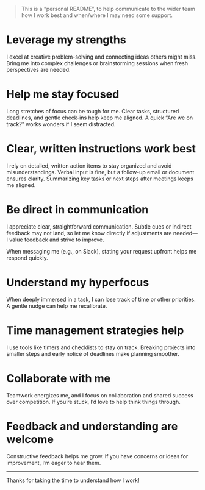 >This is a “personal README”, to help communicate to the wider team how I work best and when/where I may need some support.

# Leverage my strengths

I excel at creative problem-solving and connecting ideas others might miss. Bring me into complex challenges or brainstorming sessions when fresh perspectives are needed.

# Help me stay focused

Long stretches of focus can be tough for me. Clear tasks, structured deadlines, and gentle check-ins help keep me aligned. A quick “Are we on track?” works wonders if I seem distracted.

# Clear, written instructions work best

I rely on detailed, written action items to stay organized and avoid misunderstandings. Verbal input is fine, but a follow-up email or document ensures clarity. Summarizing key tasks or next steps after meetings keeps me aligned.

# Be direct in communication

I appreciate clear, straightforward communication. Subtle cues or indirect feedback may not land, so let me know directly if adjustments are needed—I value feedback and strive to improve.

When messaging me (e.g., on Slack), stating your request upfront helps me respond quickly.

# Understand my hyperfocus

When deeply immersed in a task, I can lose track of time or other priorities. A gentle nudge can help me recalibrate.

# Time management strategies help

I use tools like timers and checklists to stay on track. Breaking projects into smaller steps and early notice of deadlines make planning smoother.

# Collaborate with me

Teamwork energizes me, and I focus on collaboration and shared success over competition. If you’re stuck, I’d love to help think things through.

# Feedback and understanding are welcome

Constructive feedback helps me grow. If you have concerns or ideas for improvement, I’m eager to hear them.

---

Thanks for taking the time to understand how I work!